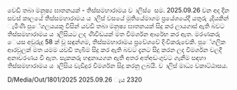 වෙඩි තබා මනුෂ්‍ය ඝාතනයක් - තිස්සමහාරාමය ව ාලිස් ෙසම. 2025.09.26 වන අද දින සවස් කාලයේ තිස්සමහාරාමය ය ාලිස් වසයේ මුතියේමාගම ප්‍රයේශයේදී යතුරු ැදියකින් ැමිණි පුේගලයයකු විසින් යවඩි තබා මනුෂ්‍ය ඝාතනයක් සිදු කර ලායගාස් ඇති බවට තිස්සමහාරාමය ය ාලිසියට ලද ණිවිඩයක් මත විමර්ශන ආරේභ කර ඇත. මරණකරු ෙයස අවුරුදු 58 ක් වූ සඳුන්ගම, තිස්සමහාරාමය ප්‍රවේශවේ දිංචිකරුවෙකි. පුේගලික ආරවුලක් මත යමම යවඩි තැබීම සිදු කර ඇති බවට දැනට සිදු කරන ලද විමර්ශන වලදී අනාවරණය වී ඇත. සැකකරු හඳුනායගන ඇති අතර අත්අඩංගුවට ගැනීම සඳහා තිස්සමහාරාමය ය ාලිසිය වැඩිදුර විමර්ශන සිදු කරනු ලබයි. ව ාලිස් මාධ්‍ය වකාට්ඨාසය.

D/Media/Out/1801/2025 2025.09.26 ැය 2320